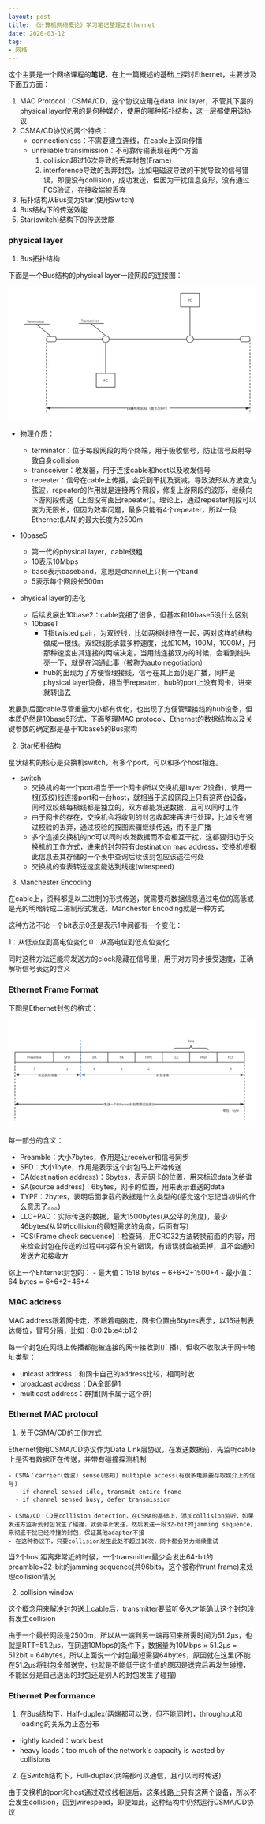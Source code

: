 ```yaml
---
layout: post
title: 《计算机网络概论》学习笔记整理之Ethernet
date: 2020-03-12
tag: 
- 网络
---
```


这个主要是一个网络课程的**笔记**，在上一篇概述的基础上探讨Ethernet，主要涉及下面五方面：

1. MAC Protocol：CSMA/CD，这个协议应用在data link layer，不管其下层的physical layer使用的是何种媒介，使用的哪种拓扑结构，这一层都使用该协议
2. CSMA/CD协议的两个特点：
   - connectionless：不需要建立连线，在cable上双向传播
   - unreliable transimission：不可靠传输表现在两个方面
      1. collision超过16次导致的丢弃封包(Frame)
      2. interference导致的丢弃封包，比如电磁波导致的干扰导致的信号错误，即便没有collision，成功发送，但因为干扰信息变形，没有通过FCS验证，在接收端被丢弃
3. 拓扑结构从Bus变为Star(使用Switch)
4. Bus结构下的传送效能
5. Star(switch)结构下的传送效能

<!-- more -->

### physical layer

1. Bus拓扑结构

  下面是一个Bus结构的physical layer一段网段的连接图：

  ![Bus结构的physical layer连接图](/images/network/physicalLayerBus.png)

  - 物理介质：
    - terminator：位于每段网段的两个终端，用于吸收信号，防止信号反射导致自身collision
    - transceiver：收发器，用于连接cable和host以及收发信号
    - repeater：信号在cable上传播，会受到干扰及衰减，导致波形从方波变为弦波，repeater的作用就是连接两个网段，修复上游网段的波形，继续向下游网段传送（上图没有画出repeater）。理论上，通过repeater网段可以变为无限长，但因为效率问题，最多只能有4个repeater，所以一段Ethernet(LAN)的最大长度为2500m

  - 10base5
    - 第一代的physical layer，cable很粗
    - 10表示10Mbps
    - base表示baseband，意思是channel上只有一个band
    - 5表示每个网段长500m

  - physical layer的进化
    - 后续发展出10base2：cable变细了很多，但基本和10base5没什么区别
    - 10baseT
      - T指twisted pair，为双绞线，比如两根线扭在一起，两对这样的结构做成一根线。双绞线能承载多种速度，比如10M，100M，1000M，用那种速度由其连接的两端决定，当用线连接双方的时候，会看到线头亮一下，就是在沟通此事（被称为auto negotiation）
      - hub的出现为了方便管理接线，信号在其上面仍是广播，同样是physical layer设备，相当于repeater，hub的port上没有网卡，进来就转出去

  发展到后面cable尽管重量大小都有优化，也出现了方便管理接线的hub设备，但本质仍然是10base5形式，下面整理MAC protocol、Ethernet的数据结构以及关键参数的确定都是基于10base5的Bus架构

2. Star拓扑结构

  星状结构的核心是交换机switch，有多个port，可以和多个host相连。

  - switch
    - 交换机的每一个port相当于一个网卡(所以交换机是layer 2设备)，使用一根(双绞)线连接port和一台host，就相当于这段网段上只有这两台设备，同时双绞线每根线都是独立的，双方都能发送数据，且可以同时工作
    - 由于网卡的存在，交换机会将收到的封包收起来再进行处理，比如没有通过校验的丢弃，通过校验的按图索骥继续传送，而不是广播
    - 多个连接交换机的pc可以同时收发数据而不会相互干扰，这都要归功于交换机的工作方式，进来的封包带有destination mac address，交换机根据此信息去其存储的一个表中查询后续该封包应该送往何处
    - 交换机的查表转送速度能达到线速(wirespeed)

3. Manchester Encoding

  在cable上，资料都是以二进制的形式传送，就需要将数据信息通过电位的高低或是光的明暗转成二进制形式发送，Manchester Encoding就是一种方式

  这种方法不论一个bit表示0还是表示1中间都有一个变化：

  1：从低点位到高电位变化
  0：从高电位到低点位变化

  同时这种方法还能将发送方的clock隐藏在信号里，用于对方同步接受速度，正确解析信号表达的含义

### Ethernet Frame Format

  下图是Ethernet封包的格式：

  ![Ethernet Frame Format](/images/network/ethernetFrameFormat.png)

  每一部分的含义：
  - Preamble：大小7bytes，作用是让receiver和信号同步
  - SFD：大小1byte，作用是表示这个封包马上开始传送
  - DA(destination address)：6bytes，表示网卡的位置，用来标识data送给谁
  - SA(source address)：6bytes，网卡的位置，用来表示谁送的data
  - TYPE：2bytes，表明后面承载的数据是什么类型的(感觉这个忘记当初讲的什么意思了。。。)
  - LLC+PAD：实际传送的数据，最大1500bytes(从公平的角度)，最少46bytes(从监听collision的最短需求的角度，后面有写)
  - FCS(Frame check sequence)：检查码，用CRC32方法转换前面的内容，用来检查封包在传送的过程中内容有没有错误，有错误就会被丢掉，且不会通知发送方和接收方

  综上一个Ehternet封包的：
    - 最大值：1518 bytes = 6+6+2+1500+4
    - 最小值：64 bytes = 6+6+2+46+4

### MAC address

  MAC address跟着网卡走，不跟着电脑走，网卡位置由6bytes表示，以16进制表达每位，冒号分隔，比如：8:0:2b:e4:b1:2

  每一个封包在网线上传播都能被连接的网卡接收到(广播)，但收不收取决于网卡地址类型：

  - unicast address：和网卡自己的address比较，相同时收
  - broadcast address：DA全部是1
  - multicast address：群播(网卡属于这个群)

### Ethernet MAC protocol

1. 关于CSMA/CD的工作方式

  Ethernet使用CSMA/CD协议作为Data Link层协议，在发送数据前，先监听cable上是否有数据正在传送，并带有碰撞探测机制

    - CSMA：carrier(载波) sense(感知) multiple access(有很多电脑要存取媒介上的信号)
      - if channel sensed idle, transmit entire frame
      - if channel sensed busy, defer transmission

    - CSMA/CD：CD是collision detection，在CSMA的基础上，添加collision监听，如果发送方监听到封包发生了碰撞，就会停止发送，然后发送一段32-bit的jamming sequence，来彻底干扰已经冲撞的封包，保证其他adapter不接
    - 在这种协议下，只要collision发生此处不超过16次，网卡都会努力继续重试

  当2个host距离非常近的时候，一个transmitter最少会发出64-bit的preamble+32-bit的jamming sequence(共96bits，这个被称作runt frame)来处理collision情况

2. collision window

  这个概念用来解决封包送上cable后，transmitter要监听多久才能确认这个封包没有发生collision

  由于一个最长网段是2500m，所以从一端到另一端再回来所需时间为51.2μs，也就是RTT=51.2μs，在网速10Mbps的条件下，数据量为10Mbps × 51.2μs = 512bit = 64bytes，所以上面说一个封包最短需要64bytes，原因就在这里(不能在51.2μs将封包全部送完，也就是不能低于这个值的原因是送完后再发生碰撞，不能区分是自己送出的封包还是别人的封包发生了碰撞)


### Ethernet Performance

1. 在Bus结构下，Half-duplex(两端都可以送，但不能同时)，throughput和loading的关系为正态分布

  - lightly loaded：work best
  - heavy loads：too much of the network's capacity is wasted by collisions

2. 在Switch结构下，Full-duplex(两端都可以通信，且可以同时传送)

  由于交换机的port和host通过双绞线相连后，这条线路上只有这两个设备，所以不会发生collision，回到wirespeed，即便如此，这种结构中仍然运行CSMA/CD协议